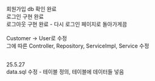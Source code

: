 회원가입 db 확인 완료</br>
로그인 구현 완료</br>
로그아웃 구현 완료 - 다시 로그인 페이지로 돌아가게끔<br>
<br>
Customer -> User로 수정
<br>
그에 따른 Controller, Repository, ServiceImpl, Service 수정

<br>
25.5.27
<br>
data.sql 수정 - 테이블 정의, 테이블에 데이터들 넣음
